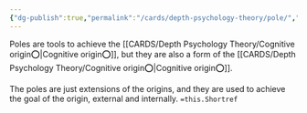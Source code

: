 ```yaml
---
{"dg-publish":true,"permalink":"/cards/depth-psychology-theory/pole/","created":"2023-02-01T19:46:46.176+01:00","updated":"2023-05-23T14:51:53.290+02:00"}
---
```


Poles are tools to achieve the [[CARDS/Depth Psychology Theory/Cognitive origin⭕\|Cognitive origin⭕]], but they are also a form of the [[CARDS/Depth Psychology Theory/Cognitive origin⭕\|Cognitive origin⭕]]. 


<div class="transclusion internal-embed is-loaded"><div class="markdown-embed">



The poles are just extensions of the origins, and they are used to achieve the goal of the origin, external and internally. `=this.Shortref` 

</div></div>


